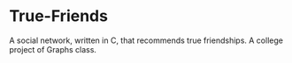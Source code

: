 # True-Friends
A social network, written in C, that recommends true friendships. A college project of Graphs class.
